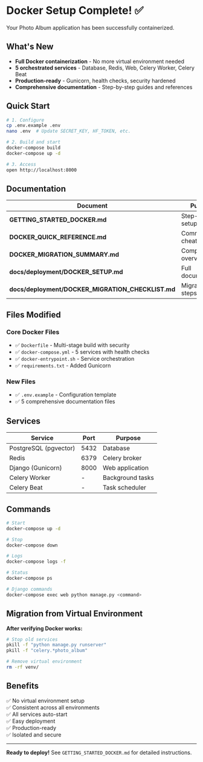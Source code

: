# Docker Setup Complete! ✅

Your Photo Album application has been successfully containerized.

## What's New

- **Full Docker containerization** - No more virtual environment needed
- **5 orchestrated services** - Database, Redis, Web, Celery Worker, Celery Beat
- **Production-ready** - Gunicorn, health checks, security hardened
- **Comprehensive documentation** - Step-by-step guides and references

## Quick Start

```bash
# 1. Configure
cp .env.example .env
nano .env  # Update SECRET_KEY, HF_TOKEN, etc.

# 2. Build and start
docker-compose build
docker-compose up -d

# 3. Access
open http://localhost:8000
```

## Documentation

| Document | Purpose |
|----------|---------|
| **GETTING_STARTED_DOCKER.md** | Step-by-step setup guide |
| **DOCKER_QUICK_REFERENCE.md** | Command cheat sheet |
| **DOCKER_MIGRATION_SUMMARY.md** | Complete overview |
| **docs/deployment/DOCKER_SETUP.md** | Full documentation |
| **docs/deployment/DOCKER_MIGRATION_CHECKLIST.md** | Migration steps |

## Files Modified

### Core Docker Files
- ✅ `Dockerfile` - Multi-stage build with security
- ✅ `docker-compose.yml` - 5 services with health checks
- ✅ `docker-entrypoint.sh` - Service orchestration
- ✅ `requirements.txt` - Added Gunicorn

### New Files
- ✅ `.env.example` - Configuration template
- ✅ 5 comprehensive documentation files

## Services

| Service | Port | Purpose |
|---------|------|---------|
| PostgreSQL (pgvector) | 5432 | Database |
| Redis | 6379 | Celery broker |
| Django (Gunicorn) | 8000 | Web application |
| Celery Worker | - | Background tasks |
| Celery Beat | - | Task scheduler |

## Commands

```bash
# Start
docker-compose up -d

# Stop
docker-compose down

# Logs
docker-compose logs -f

# Status
docker-compose ps

# Django commands
docker-compose exec web python manage.py <command>
```

## Migration from Virtual Environment

**After verifying Docker works:**

```bash
# Stop old services
pkill -f "python manage.py runserver"
pkill -f "celery.*photo_album"

# Remove virtual environment
rm -rf venv/
```

## Benefits

✅ No virtual environment setup  
✅ Consistent across all environments  
✅ All services auto-start  
✅ Easy deployment  
✅ Production-ready  
✅ Isolated and secure  

---

**Ready to deploy!** See `GETTING_STARTED_DOCKER.md` for detailed instructions.
